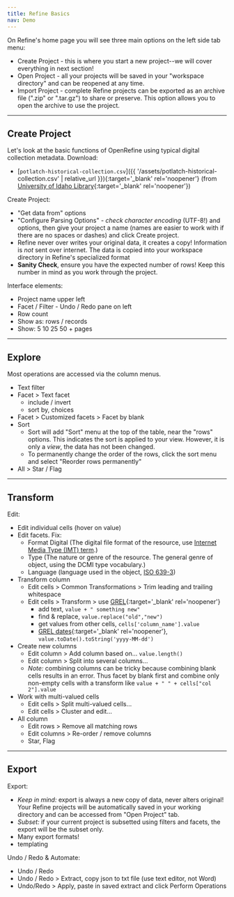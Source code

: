 ```yaml
---
title: Refine Basics
nav: Demo
---
```


On Refine's home page you will see three main options on the left side tab menu:

- <span class="term">Create Project</span> - this is where you start a new project--we will cover everything in next section! 
- <span class="term">Open Project</span> - all your projects will be saved in your "workspace directory" and can be reopened at any time. 
- <span class="term">Import Project</span> - complete Refine projects can be exported as an archive file (".zip" or ".tar.gz") to share or preserve. This option allows you to open the archive to use the project.

----------

## Create Project

Let's look at the basic functions of OpenRefine using typical digital collection metadata.
Download:

- [`potlatch-historical-collection.csv`]({{ '/assets/potlatch-historical-collection.csv' | relative_url }}){:target='_blank' rel='noopener'} (from [University of Idaho Library](https://www.lib.uidaho.edu/digital/){:target='_blank' rel='noopener'})

Create Project: 

- "Get data from" options
- "Configure Parsing Options" - *check character encoding* (UTF-8!) and options, then give your project a name (names are easier to work with if there are no spaces or dashes) and click Create project.
- Refine never over writes your original data, it creates a copy! Information is *not* sent over internet. The data is copied into your workspace directory in Refine's specialized format 
- **Sanity Check**, ensure you have the expected number of rows! Keep this number in mind as you work through the project.

Interface elements: 

- Project name upper left
- Facet / Filter - Undo / Redo pane on left
- Row count
- Show as: rows / records
- Show: 5 10 25 50 + pages

----------

## Explore 

Most operations are accessed via the column menus.

- Text filter
- Facet > Text facet
    - include / invert
    - sort by, choices
- Facet > Customized facets > Facet by blank
- Sort
    - Sort will add "Sort" menu at the top of the table, near the "rows" options. This indicates the sort is applied to your view. However, it is only a *view*, the data has not been changed. 
    - To permanently change the order of the rows, click the sort menu and select "Reorder rows permanently"
- All > Star / Flag

----------

## Transform 

Edit: 

- Edit individual cells (hover on value)
- Edit facets. Fix:
    - Format Digital (The digital file format of the resource, use [Internet Media Type (IMT) term](http://www.iana.org/assignments/media-types/media-types.xhtml).)
    - Type (The nature or genre of the resource. The general genre of object, using the DCMI type vocabulary.)
    - Language (language used in the object, [ISO 639-3](https://en.wikipedia.org/wiki/ISO_639-3))
- Transform column
    - Edit cells > Common Transformations > Trim leading and trailing whitespace
    - Edit cells > Transform > use [GREL](https://github.com/OpenRefine/OpenRefine/wiki/General-Refine-Expression-Language){:target='_blank' rel='noopener'}
        - add text, `value + " something new"`
        - find & replace, `value.replace("old","new")`
        - get values from other cells, `cells['column_name'].value`
        - [GREL dates](https://github.com/OpenRefine/OpenRefine/wiki/GREL-Date-Functions){:target='_blank' rel='noopener'}, `value.toDate().toString('yyyy-MM-dd')`
- Create new columns
    - Edit column > Add column based on... `value.length()`
    - Edit column > Split into several columns... 
    - *Note:* combining columns can be tricky because combining blank cells results in an error. Thus facet by blank first and combine only non-empty cells with a transform like `value + " " + cells["col 2"].value`
- Work with multi-valued cells
    - Edit cells > Split multi-valued cells... 
    - Edit cells > Cluster and edit...
- All column
    - Edit rows > Remove all matching rows
    - Edit columns > Re-order / remove columns
     - Star, Flag

----------

## Export

Export:

- *Keep in mind:* export is always a new copy of data, never alters original! Your Refine projects will be automatically saved in your working directory and can be accessed from "Open Project" tab.
- *Subset:* if your current project is subsetted using filters and facets, the export will be the subset only. 
- Many export formats!
- templating

Undo / Redo & Automate:

- Undo / Redo
- Undo / Redo > Extract, copy json to txt file (use text editor, not Word)
- Undo/Redo > Apply, paste in saved extract and click Perform Operations
